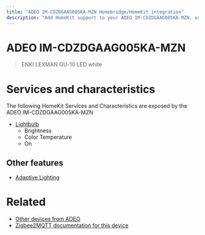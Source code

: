 ```yaml
---
title: "ADEO IM-CDZDGAAG005KA-MZN Homebridge/HomeKit integration"
description: "Add HomeKit support to your ADEO IM-CDZDGAAG005KA-MZN, using Homebridge, Zigbee2MQTT and homebridge-z2m."
---
```

<!---
This file has been GENERATED using src/docgen/docgen.ts
DO NOT EDIT THIS FILE MANUALLY!
-->
# ADEO IM-CDZDGAAG005KA-MZN
> ENKI LEXMAN GU-10 LED white


# Services and characteristics
The following HomeKit Services and Characteristics are exposed by
the ADEO IM-CDZDGAAG005KA-MZN

* [Lightbulb](../../light.md)
  * Brightness
  * Color Temperature
  * On

## Other features
* [Adaptive Lighting](../../light.md)

# Related
* [Other devices from ADEO](../index.md#adeo)
* [Zigbee2MQTT documentation for this device](https://www.zigbee2mqtt.io/devices/IM-CDZDGAAG005KA-MZN.html)